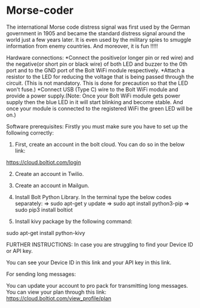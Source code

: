 # Morse-coder
The international Morse code distress signal was first used by the German government in 1905 and became the standard distress signal around the world just a few years later. It is even used by the military spies to smuggle information from enemy countries. And moreover, it is fun !!!!!

Hardware connections:
*Connect the positive(or longer pin or red wire) and the negative(or short pin or black wire) of both LED and buzzer to the 0th port and to the GND port of the Bolt WiFi module respectively.
*Attach a resistor to the LED for reducing the voltage that is being passed through the circuit. (This is not mandatory. This is done for precaution so that the LED won't fuse.)
*Connect USB (Type C) wire to the Bolt WiFi module and provide a power supply.(Note: Once your Bolt WiFi module gets power supply then the blue LED in it will start blinking and become stable. And once your module is connected to the registered WiFi the green LED will be on.)

Software prerequisites:
Firstly you must make sure you have to set up the following correctly:

1) First, create an account in the bolt cloud. You can do so in the below link:

https://cloud.boltiot.com/login

2) Create an account in Twilio.
3) Create an account in Mailgun.
4) Install Bolt Python Library.
In the terminal type the below codes separately:
=> sudo apt-get y update
=> sudo apt install python3-pip
=> sudo pip3 install boltiot

5) Install kivy package by the following command:

sudo apt-get install python-kivy

FURTHER INSTRUCTIONS:
In case you are struggling to find your Device ID or API key.

You can see your Device ID in this link and your API key in this link.

For sending long messages:

You can update your account to pro pack for transmitting long messages. You can view your plan through this link: https://cloud.boltiot.com/view_profile/plan
